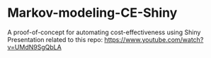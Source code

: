 # Markov-modeling-CE-Shiny
A proof-of-concept for automating cost-effectiveness using Shiny
Presentation related to this repo: https://www.youtube.com/watch?v=UMdN9SgQbLA
